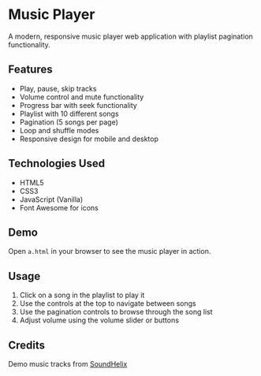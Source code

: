 # Music Player

A modern, responsive music player web application with playlist pagination functionality.

## Features

- Play, pause, skip tracks
- Volume control and mute functionality
- Progress bar with seek functionality
- Playlist with 10 different songs
- Pagination (5 songs per page)
- Loop and shuffle modes
- Responsive design for mobile and desktop

## Technologies Used

- HTML5
- CSS3
- JavaScript (Vanilla)
- Font Awesome for icons

## Demo

Open `a.html` in your browser to see the music player in action.

## Usage

1. Click on a song in the playlist to play it
2. Use the controls at the top to navigate between songs
3. Use the pagination controls to browse through the song list
4. Adjust volume using the volume slider or buttons

## Credits

Demo music tracks from [SoundHelix](https://www.soundhelix.com/audio-examples) 